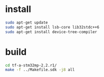 # install
``` sh
sudo apt-get update
sudo apt-get install lsb-core lib32stdc++6
sudo apt-get install device-tree-compiler
```

# build
``` sh
cd tf-a-stm32mp-2.2.r1/
make -f ../Makefile.sdk -j8 all
```
